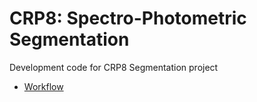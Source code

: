 # CRP8: Spectro-Photometric Segmentation
Development code for CRP8 Segmentation project

- [Workflow](https://github.com/COINtoolbox/crp8_segmentation/blob/main/Workflow.md)
